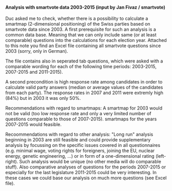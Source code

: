 #### Analysis with smartvote data 2003-2015 (input by Jan Fivaz / smartvote)

Duc asked me to check, whether there is a possibility to calculate a smartmap (2-dimensional positioning) of the Swiss parties based on smartvote data since 2003. A first prerequisite for such an analysis is a common data base. Meaning that we can only include same (or at least comparable) questions into the calculations for each election year. Attached to this note you find an Excel file containing all smartvote questions since 2003 (sorry, only in German).

The file contains also in seperated tab questions, which were asked with a comparable wording for each of the following time periods: 2003-2015, 2007-2015 and 2011-2015).

A second precondition is high response rate among candidates in order to calculate valid party answers (median or average values of the candidates from each party). The response rates in 2007 and 2011 were extremly high (84%) but in 2003 it was only 50%.

Recommendations with regard to smartmaps:
A smartmap for 2003 would not be valid (too low response rate and only a very limited number of questions comparable to those of 2007-2015).
smartmaps for the years 2007-2015 would feasible.

Recoommendations with regard to other analysis:
"Long run" analysis beginning in 2003 are still feasible and could provide supplementary analysis by focussing on the specific issues covered in all questionnaires (e.g. minimal wage, voting rights for foreigners, joining the EU, nuclear energy, genetic engineering, ...) or in form of a one-dimensional rating (left-right). Such analysis would be unique (no other media will do comparable stuff).
Also comparative analyses of questions for the periods 2007-2015 or especially for the last legislature 2011-2015 could be very interesting. In these cases we could base our analysis on much more questions (see Excel file).